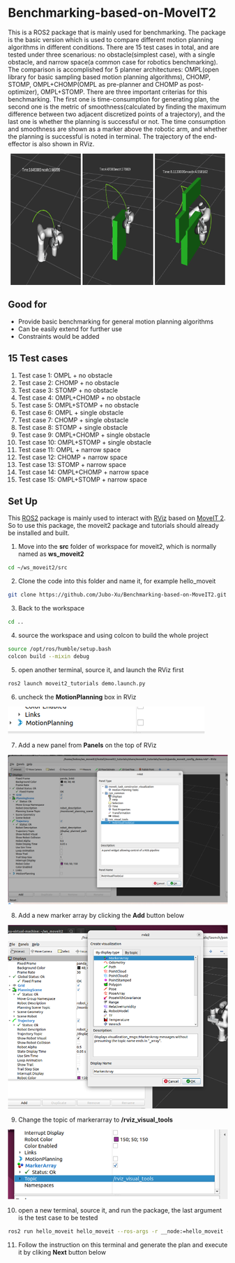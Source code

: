 # Benchmarking-based-on-MoveIT2
This is a ROS2 package that is mainly used for benchmarking. The package is the basic version which is used to compare different motion planning algorithms in different conditions. There are 15 test cases in total, and are tested under three scenarious: no obstacle(simplest case), with a single obstacle, and narrow space(a common case for robotics benchmarking). The comparison is accomplished for 5 planner architectures: OMPL(open library for basic sampling based motion planning algorithms), CHOMP, STOMP, OMPL+CHOMP(OMPL as pre-planner and CHOMP as post-optimizer), OMPL+STOMP. There are three important criterias for this benchmarking. The first one is time-consumption for generating plan, the second one is the metric of smoothness(calculated by finding the maximum difference between two adjacent discretized points of a trajectory), and the last one is whether the planning is successful or not. The time consumption and smoothness are shown as a marker above the robotic arm, and whether the planning is successful is noted in terminal. The trajectory of the end-effector is also shown in RViz.

<p align="middle">
  <img src="/Image_benchmarking/noobstacle.png" width="32%" height="300" />
  <img src="/Image_benchmarking/singleobstacle.png" width="32%" height="300" /> 
  <img src="Image_benchmarking/narrow_space.png" width="32%" height="300" />
</p>

## Good for
* Provide basic benchmarking for general motion planning algorithms
* Can be easily extend for further use
* Constraints would be added

## 15 Test cases
1. Test case 1: OMPL + no obstacle
2. Test case 2: CHOMP + no obstacle
3. Test case 3: STOMP + no obstacle
4. Test case 4: OMPL+CHOMP + no obstacle
5. Test case 5: OMPL+STOMP + no obstacle
6. Test case 6: OMPL + single obstacle
7. Test case 7: CHOMP + single obstacle
8. Test case 8: STOMP + single obstacle
9. Test case 9: OMPL+CHOMP + single obstacle
10. Test case 10: OMPL+STOMP + single obstacle
11. Test case 11: OMPL + narrow space
12. Test case 12: CHOMP + narrow space
13. Test case 13: STOMP + narrow space
14. Test case 14: OMPL+CHOMP + narrow space
15. Test case 15: OMPL+STOMP + narrow space
## Set Up
This [ROS2](https://docs.ros.org/en/humble/Installation/Alternatives/Ubuntu-Install-Binary.html) package is mainly used to interact with [RViz](https://moveit.picknik.ai/humble/doc/tutorials/quickstart_in_rviz/quickstart_in_rviz_tutorial.html) based on [MoveIT 2](https://moveit.ros.org/install-moveit2/binary/). So to use this package, the moveit2 package and tutorials should already be installed and built.

1. Move into the **src** folder of workspace for moveit2, which is normally named as **ws_moveit2**
```bash
cd ~/ws_moveit2/src
```
2. Clone the code into this folder and name it, for example hello_moveit
```bash
git clone https://github.com/Jubo-Xu/Benchmarking-based-on-MoveIT2.git
```
3. Back to the workspace
```bash
cd ..
```
4. source the workspace and using colcon to build the whole project
```bash
source /opt/ros/humble/setup.bash
colcon build --mixin debug
```
5. open another terminal, source it, and launch the RViz first
```bash
ros2 launch moveit2_tutorials demo.launch.py
```
6. uncheck the **MotionPlanning** box in RViz  

![uncheck the MotionPlannign box](https://github.com/Jubo-Xu/Benchmarking-based-on-MoveIT2/blob/master/Image_benchmarking/Screenshot%202023-05-18%20212947.png?raw=true)  

7. Add a new panel from **Panels** on the top of RViz  

![Add a new panel](https://github.com/Jubo-Xu/Benchmarking-based-on-MoveIT2/blob/master/Image_benchmarking/add_panel.png?raw=true)

8. Add a new marker array by clicking the **Add** button below  

![Add marker array](https://github.com/Jubo-Xu/Benchmarking-based-on-MoveIT2/blob/master/Image_benchmarking/addmarkerarray.png?raw=true)

9. Change the topic of markerarray to **/rviz_visual_tools**  

![change the topic of marker array](https://github.com/Jubo-Xu/Benchmarking-based-on-MoveIT2/blob/master/Image_benchmarking/resettopic.png?raw=true)

10. open a new terminal, source it, and run the package, the last argument is the test case to be tested
```bash
ros2 run hello_moveit hello_moveit --ros-args -r __node:=hello_moveit -- <testcase>
```
11. Follow the instruction on this terminal and generate the plan and execute it by cliking **Next** button below

